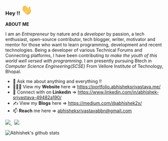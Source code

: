 ### Hey !!  <img src="https://github.com/ABSphreak/ABSphreak/blob/master/gifs/Hi.gif" width="35px">

**ABOUT ME** 

I am an *Entrepreneur* by nature and a *developer* by passion, a tech enthusiast, open-source contributor, tech blogger, writer, motivator and mentor for those who want to learn programming, development and recent technologies.
Being a developer of various Technical Forums and Connecting platforms, I have been contributing *to make the youth of this world well versed with programming*.
I am presently pursuing Btech in *Computer Science Engineering(SCSE)* From Vellore Institute of Technology, Bhopal. 
      

- 💬 Ask me about anything and everything !! 
- 👨🏻‍💻 View my **Website** here => https://portfolio.abhisheksrivastava.me/
- 💬 Connect with on **Linkedin** => https://www.linkedin.com/in/abhishek-srivastava-49482a190/ 
- ✍ View my **Blogs** here => https://medium.com/@abhishek2x/ 
- 📫 **Reach** me here => abhisheksrivastavabbn@gmail.com 

 <p>
  <a href="https://www.linkedin.com/in/abhishek-srivastava-49482a190/">
    <img src="https://img.shields.io/badge/Abhishek-Srivastava-386938188?style=flat&logo=linkedin">
  </a> &nbsp; 
 <a href="https://medium.com/@abhishek2x/">
    <img src="https://img.shields.io/badge/abhishek2x-30302f?style=flat&logo=medium">
  </a>
</p>

![Abhishek's github stats](https://github-readme-stats.vercel.app/api?username=abhishek2x&show_icons=true&hide_border=True)

